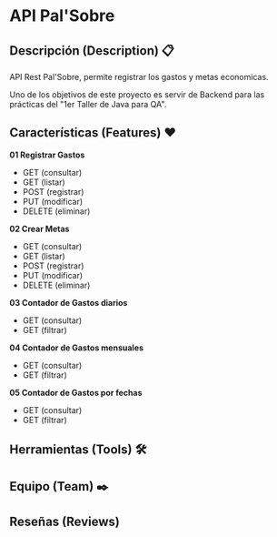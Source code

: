 # API Pal'Sobre



## Descripción (Description) 📋

API Rest Pal'Sobre, permite registrar los gastos y metas economicas.

Uno de los objetivos de este proyecto es servir de Backend para las prácticas del "1er Taller de Java para QA".

## Características (Features) ❤️

**01 Registrar Gastos**

* GET (consultar)
* GET (listar)    
* POST (registrar)  
* PUT (modificar) 
* DELETE (eliminar)

**02 Crear Metas**

* GET (consultar)
* GET (listar)    
* POST (registrar)  
* PUT (modificar) 
* DELETE (eliminar)

**03 Contador de Gastos diarios**
* GET (consultar)
* GET (filtrar)

**04 Contador de Gastos mensuales**
* GET (consultar)
* GET (filtrar)
 
**05 Contador de Gastos por fechas**
* GET (consultar)
* GET (filtrar)

## Herramientas (Tools) 🛠

## Equipo (Team) ✒️

## Reseñas (Reviews)
